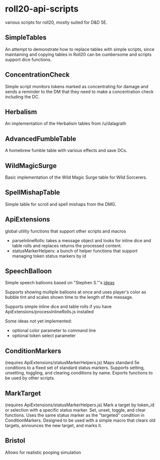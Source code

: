 # roll20-api-scripts
various scripts for roll20, mostly suited for D&D 5E.

## SimpleTables
An attempt to demonstrate how to replace tables with simple scripts, since maintaining and copying tables in Roll20 can be cumbersome and scripts support dice functions.

## ConcentrationCheck
Simple script monitors tokens marked as concentrating for damage and sends a reminder to the DM that they need to make a concentration check including the DC.

## Herbalism
An implementation of the Herbalism tables from /u/dalagrath

## AdvancedFumbleTable
A homebrew fumble table with various effects and save DCs.

## WildMagicSurge
Basic implementation of the Wild Magic Surge table for Wild Sorcerers.

## SpellMishapTable
Simple table for scroll and spell mishaps from the DMG.

## ApiExtensions
global utility functions that support other scripts and macros

- parseInlineRolls: takes a message object and looks for inline dice and table rolls and replaces returns the processed content.
- statusMarkerHelpers: a bunch of helper functions that support managing token status markers by id

## SpeechBalloon
Simple speech balloons based on "Stephen S."'s [ideas](https://app.roll20.net/forum/post/1397909/script-dungeon-buddies-inspired-speech-balloons)

Supports showing multiple balloons at once and uses player's color as bubble tint and scales shown time to the length of the message.

Supports simple inline dice and table rolls if you have ApiExtensions/processInlineRolls.js installed

Some ideas not yet implemented:
- optional color parameter to command line
- optional token select parameter

## ConditionMarkers
(requires ApiExtensions/statusMarkerHelpers.js)
Maps standard 5e conditions to a fixed set of standard status markers. Supports setting, unsetting, toggling, and clearing conditions by name. Exports functions to be used by other scripts.

## MarkTarget
(requires ApiExtensions/statusMarkerHelpers.js)
Mark a target by token_id or selection with a specific status marker. Set, unset, toggle, and clear functions. Uses the same status marker as the "targeted" condition in ConditionMarkers. Designed to be used with a simple macro that clears old targets, announces the new target, and marks it.

## Bristol
Allows for realistic pooping simulation
